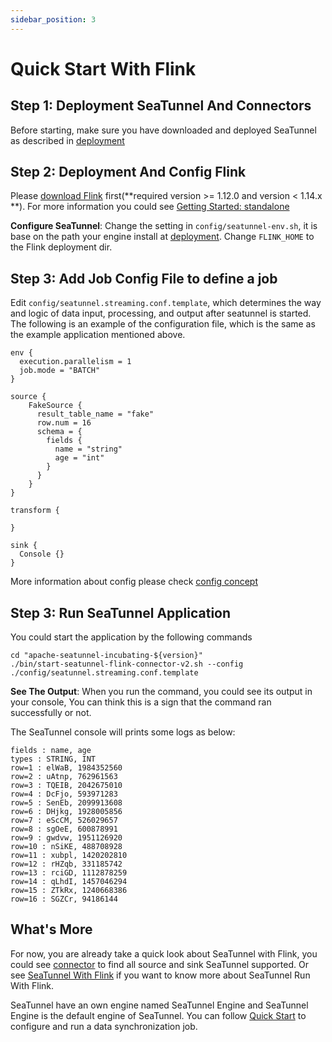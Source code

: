 ```yaml
---
sidebar_position: 3
---
```


# Quick Start With Flink

## Step 1: Deployment SeaTunnel And Connectors

Before starting, make sure you have downloaded and deployed SeaTunnel as described in [deployment](deployment.md)

## Step 2: Deployment And Config Flink

Please [download Flink](https://flink.apache.org/downloads.html) first(**required version >= 1.12.0 and version < 1.14.x **). For more information you could see [Getting Started: standalone](https://nightlies.apache.org/flink/flink-docs-release-1.14/docs/deployment/resource-providers/standalone/overview/)

**Configure SeaTunnel**: Change the setting in `config/seatunnel-env.sh`, it is base on the path your engine install at [deployment](deployment.md).
Change `FLINK_HOME` to the Flink deployment dir.


## Step 3: Add Job Config File to define a job

Edit `config/seatunnel.streaming.conf.template`, which determines the way and logic of data input, processing, and output after seatunnel is started.
The following is an example of the configuration file, which is the same as the example application mentioned above.

```hocon
env {
  execution.parallelism = 1
  job.mode = "BATCH"
}

source {
    FakeSource {
      result_table_name = "fake"
      row.num = 16
      schema = {
        fields {
          name = "string"
          age = "int"
        }
      }
    }
}

transform {

}

sink {
  Console {}
}

```

More information about config please check [config concept](../concept/config)

## Step 3: Run SeaTunnel Application

You could start the application by the following commands

```shell
cd "apache-seatunnel-incubating-${version}"
./bin/start-seatunnel-flink-connector-v2.sh --config ./config/seatunnel.streaming.conf.template

```

**See The Output**: When you run the command, you could see its output in your console, You can think this
is a sign that the command ran successfully or not.

The SeaTunnel console will prints some logs as below:

```shell
fields : name, age
types : STRING, INT
row=1 : elWaB, 1984352560
row=2 : uAtnp, 762961563
row=3 : TQEIB, 2042675010
row=4 : DcFjo, 593971283
row=5 : SenEb, 2099913608
row=6 : DHjkg, 1928005856
row=7 : eScCM, 526029657
row=8 : sgOeE, 600878991
row=9 : gwdvw, 1951126920
row=10 : nSiKE, 488708928
row=11 : xubpl, 1420202810
row=12 : rHZqb, 331185742
row=13 : rciGD, 1112878259
row=14 : qLhdI, 1457046294
row=15 : ZTkRx, 1240668386
row=16 : SGZCr, 94186144
```

## What's More

For now, you are already take a quick look about SeaTunnel with Flink, you could see [connector](/category/connector) to find all
source and sink SeaTunnel supported. Or see [SeaTunnel With Flink](../../other-engine/flink.md) if you want to know more about SeaTunnel Run With Flink.

SeaTunnel have an own engine named SeaTunnel Engine and SeaTunnel Engine is the default engine of SeaTunnel. You can follow [Quick Start](quick-start-seatunnel-engine.md) to configure and run a data synchronization job.
